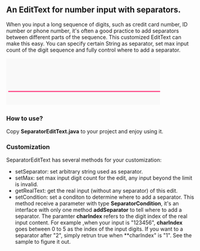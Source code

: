 ## An EditText for number input with separators.

When you input a long sequence of digits, such as credit card number, ID number or phone number, it's often a good practice to add separators between different parts of the sequence. This customized EditText can make this easy. You can specify certain String as separator, set max input count of the digit sequence and fully control where to add a separator.


![Alt text](./sample.gif)

### How to use?

Copy **SeparatorEditText.java** to your project and enjoy using it.

### Customization
SeparatorEditText has several methods for your customization:
- setSeparator: set arbitrary string used as separator.
- setMax: set max input digit count for the edit, any input beyond the limit is invalid.
- getRealText: get the real input (without any separator) of this edit.
- setCondition: set a conditon to determine where to add a separator. This method receive a parameter with type **SeparatorCondition**, it's an interface with only one method **addSeparator** to tell where to add a separator. The paramter **charIndex** refers to the digit index of the real input content. For example ,when your input is "123456", **charIndex** goes between 0 to 5 as the index of the input digits. If you want to a separator after "2",  simply retrun true when **charIndex" is "1". See the sample to figure it out.
